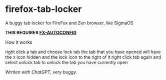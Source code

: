 # firefox-tab-locker
A buggy tab locker for FireFox and Zen browser, like SigmaOS


**THIS REQUIRES [FX-AUTOCONFIG](https://github.com/MrOtherGuy/fx-autoconfig/tree/master)**

How it works

right click a tab and choose lock tab
the tab that you have opened will have the x icon hidden and the lock icon to the right of it
right click tab again and select unlock tab to unlock the tab you have currently open



_Wrriten with ChatGPT, very buggy._
